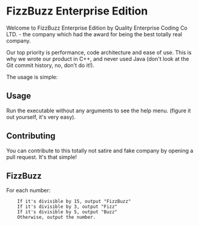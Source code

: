 # FizzBuzz Enterprise Edition
Welcome to FizzBuzz Enterprise Edition by Quality Enterprise Coding Co LTD. - the company which had the award for being the best totally real company.

Our top priority is performance, code architecture and ease of use. This is why we wrote our product in C++, and never used Java (don't look at the Git commit history, no, don't do it!).

The usage is simple:

## Usage
Run the executable without any arguments to see the help menu. (figure it out yourself, it's very easy).

## Contributing
You can contribute to this totally not satire and fake company by opening a pull request. It's that simple!

## FizzBuzz
For each number:
```
	If it's divisible by 15, output "FizzBuzz"
	If it's divisible by 3, output "Fizz"
	If it's divisible by 5, output "Buzz"
	Otherwise, output the number.
```